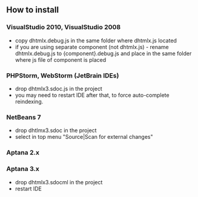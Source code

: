 How to install
--------------

### VisualStudio 2010, VisualStudio 2008

- copy dhtmlx.debug.js in the same folder where dhtmlx.js located
- if you are using separate component (not dhtmlx.js) - rename dhtmlx.debug.js 
	to {component}.debug.js and place in the same folder 
	where js file of component is placed

### PHPStorm, WebStorm (JetBrain IDEs)

- drop dhtmlx3.sdoc.js in the project
- you may need to restart IDE after that, to force auto-complete reindexing. 

### NetBeans 7

- drop dhtlmx3.sdoc in the project
- select in top menu "Source|Scan for external changes"

### Aptana 2.x

### Aptana 3.x

- drop dhtmlx3.sdocml in the project
- restart IDE

